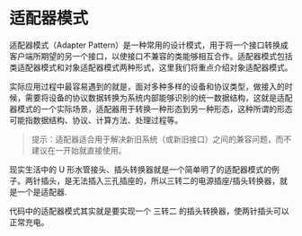 # 适配器模式

适配器模式（Adapter Pattern）是一种常用的设计模式，用于将一个接口转换成客户端所期望的另一个接口，以使接口不兼容的类能够相互合作。适配器模式包括类适配器模式和对象适配器模式两种形式，这里我们将重点介绍对象适配器模式。

实际应用过程中最容易遇到的就是，面对多种多样的设备和协议类型，做接入的时候，需要将设备的协议数据转换为系统内部能够识别的统一数据结构，这就是适配器模式的一个实际场景，适配器用于转换一种形态到另一种形态，这种所谓的形态可能指数据结构、协议、计算方法、处理过程等。

> 提示：适配器适合用于解决新旧系统（或新旧接口）之间的兼容问题，而不建议在一开始就直接使用。

现实生活中的 U 形水管接头、插头转换器就是一个简单明了的适配器模式的例子。两针插头，是无法插入三孔插座的，所以三转二的电源插座/插头转换器，就是一个是适配器.

代码中的适配器模式其实就是要实现一个 三转二 的插头转换器，使两针插头可以正常充电。
